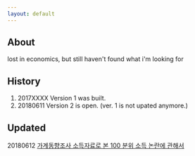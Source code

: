```yaml
---
layout: default
---
```


## About 

lost in economics, but still haven't found what i'm looking for 

## History

  1. 2017XXXX Version 1 was built. 
  2. 20180611 Version 2 is open. (ver. 1 is not upated anymore.)

## Updated 

20180612 [가계동향조사 소득자료로 본 100 분위 소득 논란에 관해서]()
